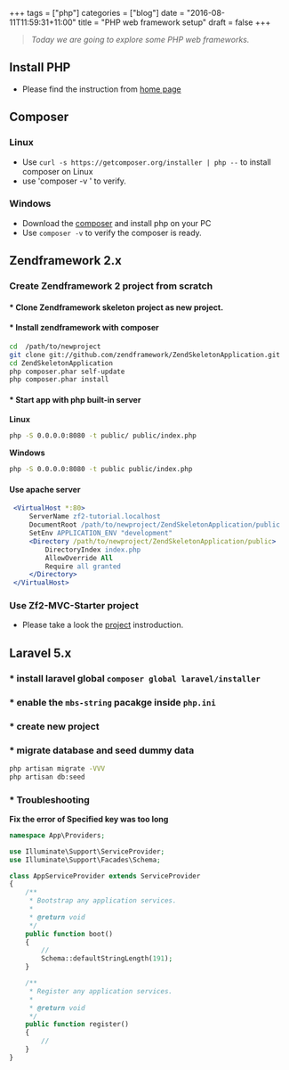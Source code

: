 +++
tags =  ["php"]
categories = ["blog"]
date = "2016-08-11T11:59:31+11:00"
title = "PHP web framework setup"
draft = false
+++

> *Today we are going to explore some PHP web frameworks.*

## Install PHP 
* Please find the instruction from [home page](/#php)


## Composer 

### Linux 

* Use `curl -s https://getcomposer.org/installer | php --` to install composer on Linux 
* use 'composer -v ' to verify.

### Windows

* Download the [composer](https://getcomposer.org/download/) and install php on your PC
* Use `composer -v` to verify the composer is ready.


## Zendframework 2.x



### Create Zendframework 2 project from scratch

#### * Clone Zendframework skeleton project as new project. 
#### * Install zendframework with composer



```bash
cd  /path/to/newproject
git clone git://github.com/zendframework/ZendSkeletonApplication.git
cd ZendSkeletonApplication
php composer.phar self-update
php composer.phar install
```

#### * Start app with php built-in server 
**Linux**
```bash
php -S 0.0.0.0:8080 -t public/ public/index.php
```
**Windows**
```bash
php -S 0.0.0.0:8080 -t public public/index.php
```

#### Use apache server

```apache
 <VirtualHost *:80>
     ServerName zf2-tutorial.localhost
     DocumentRoot /path/to/newproject/ZendSkeletonApplication/public
     SetEnv APPLICATION_ENV "development"
     <Directory /path/to/newproject/ZendSkeletonApplication/public>
         DirectoryIndex index.php
         AllowOverride All
         Require all granted
     </Directory>
 </VirtualHost>
```

### Use Zf2-MVC-Starter project

* Please take a look the [project](/project/zf2-mvc-starter/) instroduction. 


## Laravel 5.x

### * install laravel global `composer global laravel/installer`
### * enable the `mbs-string` pacakge inside `php.ini`
### * create new project

### * migrate database and seed dummy data

```bash
php artisan migrate -VVV 
php artisan db:seed
```
### * Troubleshooting

**Fix the error of Specified key was too long**

```php
namespace App\Providers;

use Illuminate\Support\ServiceProvider;
use Illuminate\Support\Facades\Schema;

class AppServiceProvider extends ServiceProvider
{
    /**
     * Bootstrap any application services.
     *
     * @return void
     */
    public function boot()
    {
        //
        Schema::defaultStringLength(191);
    }

    /**
     * Register any application services.
     *
     * @return void
     */
    public function register()
    {
        //
    }
}
```



